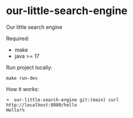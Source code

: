 # our-little-search-engine
Our little search engine

Required:
- make
- java >= 17

Run project locally:
```
make run-dev
```

How it works:
```
➜  our-little-search-engine git:(main) curl http://localhost:8080/hello
Hello!%       
```
